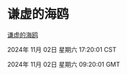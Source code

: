 # 谦虚的海鸥
[谦虚的海鸥](http://219.139.197.74:56308/qxdho/course/base/hotlink/index.php)

2024年 11月 02日 星期六 17:20:01 CST

2024年 11月 02日 星期六 09:20:01 GMT

